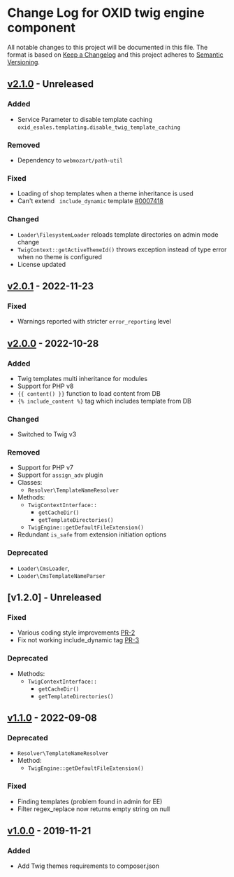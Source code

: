 # Change Log for OXID twig engine component

All notable changes to this project will be documented in this file.
The format is based on [Keep a Changelog](http://keepachangelog.com/)
and this project adheres to [Semantic Versioning](http://semver.org/).

## [v2.1.0] - Unreleased

### Added
- Service Parameter to disable template caching `oxid_esales.templating.disable_twig_template_caching`

### Removed
- Dependency to `webmozart/path-util`

### Fixed
- Loading of shop templates when a theme inheritance is used
- Can't extend ` include_dynamic` template [#0007418](https://bugs.oxid-esales.com/view.php?id=7418)

### Changed
- `Loader\FilesystemLoader` reloads template directories on admin mode change
- `TwigContext::getActiveThemeId()` throws exception instead of type error when no theme is configured
- License updated

## [v2.0.1] - 2022-11-23

### Fixed
- Warnings reported with stricter `error_reporting` level

## [v2.0.0] - 2022-10-28

### Added
- Twig templates multi inheritance for modules
- Support for PHP v8
- `{{ content() }}` function to load content from DB
- `{% include_content %}` tag which includes template from DB

### Changed
- Switched to Twig v3

### Removed
- Support for PHP v7
- Support for `assign_adv` plugin
- Classes:
  - `Resolver\TemplateNameResolver`
- Methods:
    - `TwigContextInterface::`
        - `getCacheDir()`
        - `getTemplateDirectories()`
    - `TwigEngine::getDefaultFileExtension()`
- Redundant `is_safe` from extension initiation options

### Deprecated
- `Loader\CmsLoader`,
- `Loader\CmsTemplateNameParser`

## [v1.2.0] - Unreleased

### Fixed
- Various coding style improvements [PR-2](https://github.com/OXID-eSales/twig-component/pull/2)
- Fix not working include_dynamic tag [PR-3](https://github.com/OXID-eSales/twig-component/pull/3)

### Deprecated
- Methods:
    - `TwigContextInterface::`
      - `getCacheDir()`
      - `getTemplateDirectories()`

## [v1.1.0] - 2022-09-08

### Deprecated
- `Resolver\TemplateNameResolver`
- Method:
    - `TwigEngine::getDefaultFileExtension()`

### Fixed
- Finding templates (problem found in admin for EE)
- Filter regex_replace now returns empty string on null

## [v1.0.0] - 2019-11-21

### Added
- Add Twig themes requirements to composer.json

[v2.1.0]: https://github.com/OXID-eSales/twig-component/compare/v2.0.1...v2.1.0
[v2.0.1]: https://github.com/OXID-eSales/twig-component/compare/v2.0.0...v2.0.1
[v2.0.0]: https://github.com/OXID-eSales/twig-component/compare/v1.1.0...v2.0.0
[v1.1.0]: https://github.com/OXID-eSales/twig-component/compare/v1.0.0...v1.1.0
[v1.0.0]: https://github.com/OXID-eSales/twig-component/releases/tag/v1.0.0
